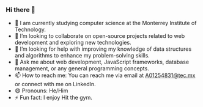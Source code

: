 ### Hi there 👋

* 🔭 I am currently studying computer science at the Monterrey Institute of Technology. 
* 👯 I’m looking to collaborate on open-source projects related to web development and exploring new technologies.
* 🤔 I’m looking for help with improving my knowledge of data structures and algorithms to enhance my problem-solving skills.
* 💬 Ask me about web development, JavaScript frameworks, database management, or any general programming concepts.
* 📫 How to reach me: You can reach me via email at A01254831@tec.mx or connect with me on LinkedIn.
* 😄 Pronouns: He/Him
* ⚡ Fun fact: I enjoy Hit the gym.
